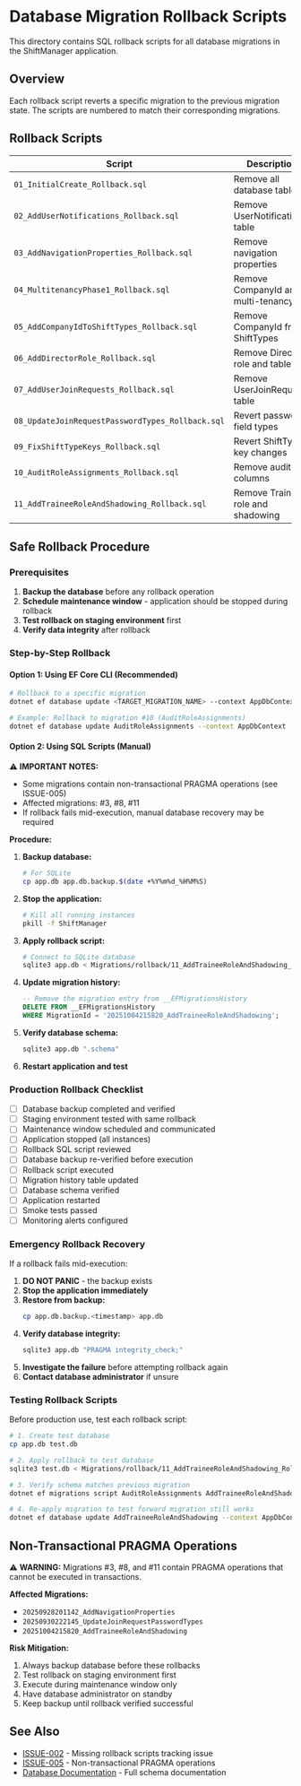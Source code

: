# Database Migration Rollback Scripts

This directory contains SQL rollback scripts for all database migrations in the ShiftManager application.

## Overview

Each rollback script reverts a specific migration to the previous migration state. The scripts are numbered to match their corresponding migrations.

## Rollback Scripts

| Script | Description | Reverts From | Reverts To |
|--------|-------------|--------------|------------|
| `01_InitialCreate_Rollback.sql` | Remove all database tables | InitialCreate | Empty database |
| `02_AddUserNotifications_Rollback.sql` | Remove UserNotifications table | AddUserNotifications | InitialCreate |
| `03_AddNavigationProperties_Rollback.sql` | Remove navigation properties | AddNavigationProperties | AddUserNotifications |
| `04_MultitenancyPhase1_Rollback.sql` | Remove CompanyId and multi-tenancy | MultitenancyPhase1 | AddNavigationProperties |
| `05_AddCompanyIdToShiftTypes_Rollback.sql` | Remove CompanyId from ShiftTypes | AddCompanyIdToShiftTypes | MultitenancyPhase1 |
| `06_AddDirectorRole_Rollback.sql` | Remove Director role and table | AddDirectorRole | AddCompanyIdToShiftTypes |
| `07_AddUserJoinRequests_Rollback.sql` | Remove UserJoinRequests table | AddUserJoinRequests | AddDirectorRole |
| `08_UpdateJoinRequestPasswordTypes_Rollback.sql` | Revert password field types | UpdateJoinRequestPasswordTypes | AddUserJoinRequests |
| `09_FixShiftTypeKeys_Rollback.sql` | Revert ShiftType key changes | FixShiftTypeKeys | UpdateJoinRequestPasswordTypes |
| `10_AuditRoleAssignments_Rollback.sql` | Remove audit columns | AuditRoleAssignments | FixShiftTypeKeys |
| `11_AddTraineeRoleAndShadowing_Rollback.sql` | Remove Trainee role and shadowing | AddTraineeRoleAndShadowing | AuditRoleAssignments |

## Safe Rollback Procedure

### Prerequisites

1. **Backup the database** before any rollback operation
2. **Schedule maintenance window** - application should be stopped during rollback
3. **Test rollback on staging environment** first
4. **Verify data integrity** after rollback

### Step-by-Step Rollback

#### Option 1: Using EF Core CLI (Recommended)

```bash
# Rollback to a specific migration
dotnet ef database update <TARGET_MIGRATION_NAME> --context AppDbContext

# Example: Rollback to migration #10 (AuditRoleAssignments)
dotnet ef database update AuditRoleAssignments --context AppDbContext
```

#### Option 2: Using SQL Scripts (Manual)

⚠️ **IMPORTANT NOTES:**
- Some migrations contain non-transactional PRAGMA operations (see ISSUE-005)
- Affected migrations: #3, #8, #11
- If rollback fails mid-execution, manual database recovery may be required

**Procedure:**

1. **Backup database:**
   ```bash
   # For SQLite
   cp app.db app.db.backup.$(date +%Y%m%d_%H%M%S)
   ```

2. **Stop the application:**
   ```bash
   # Kill all running instances
   pkill -f ShiftManager
   ```

3. **Apply rollback script:**
   ```bash
   # Connect to SQLite database
   sqlite3 app.db < Migrations/rollback/11_AddTraineeRoleAndShadowing_Rollback.sql
   ```

4. **Update migration history:**
   ```sql
   -- Remove the migration entry from __EFMigrationsHistory
   DELETE FROM __EFMigrationsHistory
   WHERE MigrationId = '20251004215820_AddTraineeRoleAndShadowing';
   ```

5. **Verify database schema:**
   ```bash
   sqlite3 app.db ".schema"
   ```

6. **Restart application and test**

### Production Rollback Checklist

- [ ] Database backup completed and verified
- [ ] Staging environment tested with same rollback
- [ ] Maintenance window scheduled and communicated
- [ ] Application stopped (all instances)
- [ ] Rollback SQL script reviewed
- [ ] Database backup re-verified before execution
- [ ] Rollback script executed
- [ ] Migration history table updated
- [ ] Database schema verified
- [ ] Application restarted
- [ ] Smoke tests passed
- [ ] Monitoring alerts configured

### Emergency Rollback Recovery

If a rollback fails mid-execution:

1. **DO NOT PANIC** - the backup exists
2. **Stop the application immediately**
3. **Restore from backup:**
   ```bash
   cp app.db.backup.<timestamp> app.db
   ```
4. **Verify database integrity:**
   ```bash
   sqlite3 app.db "PRAGMA integrity_check;"
   ```
5. **Investigate the failure** before attempting rollback again
6. **Contact database administrator** if unsure

### Testing Rollback Scripts

Before production use, test each rollback script:

```bash
# 1. Create test database
cp app.db test.db

# 2. Apply rollback to test database
sqlite3 test.db < Migrations/rollback/11_AddTraineeRoleAndShadowing_Rollback.sql

# 3. Verify schema matches previous migration
dotnet ef migrations script AuditRoleAssignments AddTraineeRoleAndShadowing --context AppDbContext

# 4. Re-apply migration to test forward migration still works
dotnet ef database update AddTraineeRoleAndShadowing --context AppDbContext
```

## Non-Transactional PRAGMA Operations

⚠️ **WARNING:** Migrations #3, #8, and #11 contain PRAGMA operations that cannot be executed in transactions.

**Affected Migrations:**
- `20250928201142_AddNavigationProperties`
- `20250930222145_UpdateJoinRequestPasswordTypes`
- `20251004215820_AddTraineeRoleAndShadowing`

**Risk Mitigation:**
1. Always backup database before these rollbacks
2. Test rollback on staging environment first
3. Execute during maintenance window only
4. Have database administrator on standby
5. Keep backup until rollback verified successful

## See Also

- [ISSUE-002](../../tasks.md#issue-002-missing-explicit-migration-rollback-scripts) - Missing rollback scripts tracking issue
- [ISSUE-005](../../tasks.md#issue-005-non-transactional-migration-operations) - Non-transactional PRAGMA operations
- [Database Documentation](../../project.md#database-schema) - Full schema documentation
